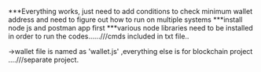 ***Everything works, just need to add conditions to check minimum wallet address and need to figure out how to run on multiple systems
***install node js and postman app first
***various node libraries need to be installed in order to run the codes......///cmds included in txt file..

->wallet file is named as 'wallet.js' ,everything else is for blockchain project ....///separate project.


